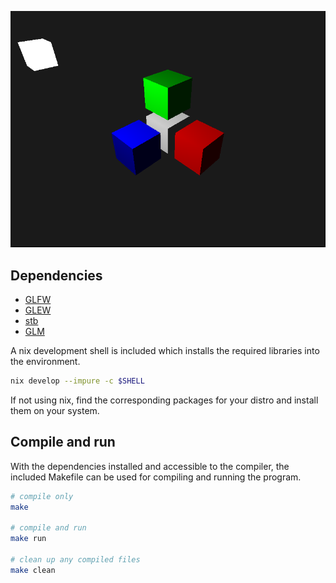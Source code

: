 ![screenshot](/screenshots/2024-06-24.png)

## Dependencies

- [GLFW](https://github.com/glfw/glfw)
- [GLEW](https://github.com/nigels-com/glew)
- [stb](https://github.com/nothings/stb)
- [GLM](https://github.com/g-truc/glm)

A nix development shell is included which installs the required libraries into the environment.

```sh
nix develop --impure -c $SHELL
```

If not using nix, find the corresponding packages for your distro and install them on your system.

## Compile and run

With the dependencies installed and accessible to the compiler,
the included Makefile can be used for compiling and running the program.

```sh
# compile only
make

# compile and run
make run

# clean up any compiled files
make clean
```
